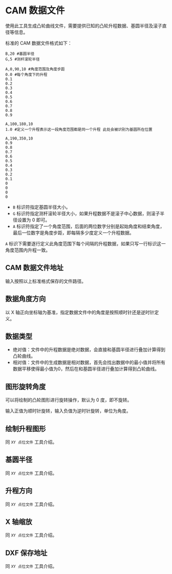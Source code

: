 # CAM 数据文件

使用此工具生成凸轮曲线文件，需要提供已知的凸轮升程数据、基圆半径及滚子直径等信息。

标准的 CAM 数据文件格式如下：
```
B,20 #基圆半径
G,5 #测杆滚轮半径

A,0,90,10 #角度范围及角度步距
0.0 #每个角度下的升程
0.1
0.2
0.3
0.4
0.5
0.6
0.7
0.8
0.9

A,100,180,10
1.0 #定义一个升程表示这一段角度范围都是同一个升程 此处会被识别为基圆所在位置

A,190,350,10
0.9
0.8
0.7
0.6
0.5
0.4
0.3
0.2
0.1
0
0
0
0
```

- `B` 标识符指定基圆半径大小。
- `G` 标识符指定测杆滚轮半径大小，如果升程数据不是滚子中心数据，则滚子半径设置为 0 即可。
- `A` 标识符指定了一个角度范围，后面的两位数字分别是起始角度和结束角度，最后一位数字是角度步距，即每隔多少度定义一个升程数据。

`A` 标识下需要逐行定义此角度范围下每个间隔的升程数据，如果只写一行标识这一角度范围内升程一致。

## CAM 数据文件地址

输入按照以上标准格式保存的文件路径。

## 数据角度方向

以 X 轴正向坐标轴为基准，指定数据文件中的角度是按照顺时针还是逆时针定义。

## 数据类型

- 绝对值：文件中的升程数据是绝对数据，会直接和基圆半径进行叠加计算得到凸轮曲线。
- 相对值：文件中的生成数据是相对数据，首先会找出数据中的最小值并将所有数据平移使得最小值为0，然后在和基圆半径进行叠加计算得到凸轮曲线。

## 图形旋转角度

可以将绘制的凸轮图形进行旋转操作，默认为 0 度，即不旋转。

输入正值为顺时针旋转，输入负值为逆时针旋转，单位为角度。

## 绘制升程图形

同 `XY 点位文件` 工具介绍。

## 基圆半径

同 `XY 点位文件` 工具介绍。

## 升程方向

同 `XY 点位文件` 工具介绍。

## X 轴缩放

同 `XY 点位文件` 工具介绍。

## DXF 保存地址

同 `XY 点位文件` 工具介绍。
